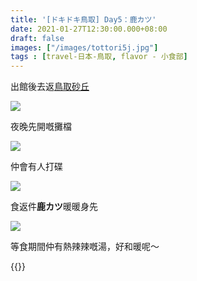 ```yaml
---
title: '[ドキドキ鳥取] Day5：鹿カツ'
date: 2021-01-27T12:30:00.000+08:00
draft: false
images: ["/images/tottori5j.jpg"]
tags : [travel-日本-鳥取, flavor - 小食部]
---
```


出館後去返[鳥取砂丘](https://hidie.net/tottori5h/)  

![](/images/tottori5j1.jpg)

夜晚先開嘅攤檔  

![](/images/tottori5j2.jpg)

仲會有人打碟

![](/images/tottori5j.jpg)

食返件**鹿カツ**暖暖身先  

![](/images/tottori5j3.jpg)

等食期間仲有熱辣辣嘅湯，好和暖呢～  
  
  
{{<tottori>}}  

